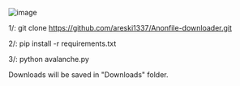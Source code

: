 ![image](https://user-images.githubusercontent.com/78375265/187053572-adc1ad13-aa57-44b8-a2a2-67a41bddc0fc.png)

1/: git clone https://github.com/areski1337/Anonfile-downloader.git

2/: pip install -r requirements.txt

3/: python avalanche.py


Downloads will be saved in "Downloads" folder.
